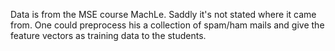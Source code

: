 Data is from the MSE course MachLe. Saddly it's not stated where it came from.
One could preprocess his a collection of spam/ham mails and give the feature vectors as training data to the students.

